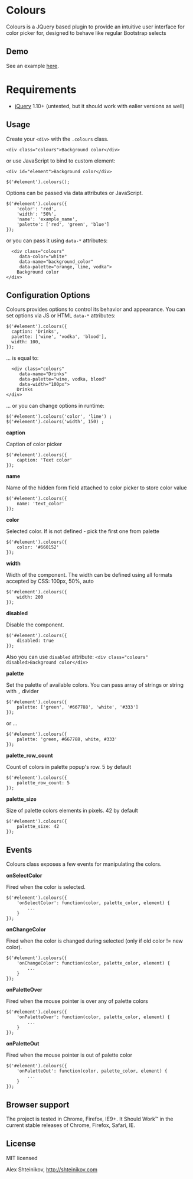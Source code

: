 Colours
===========

Colours is a JQuery based plugin to provide an intuitive user interface for color picker for, designed to behave like regular Bootstrap selects

## Demo

See an example [here](http://shteinikov.com/p/colours/).

# Requirements

* [jQuery](http://jquery.com/) 1.10+ (untested, but it should work with ealier versions as well)

## Usage

Create your `<div>` with the `.colours` class.

    <div class="colours">Background color</div>
    
or use JavaScript to bind to custom element:

	<div id="element">Background color</div>

    $('#element').colours();

Options can be passed via data attributes or JavaScript.

    $('#element').colours({
  		'color': 'red',
  		'width': '50%',
  		'name': 'example_name',
  		'palette': ['red', 'green', 'blue']
    });

or you can pass it using `data-*` attributes:

	  <div class="colours"
         data-color="white"
         data-name="background_color"
         data-palette="orange, lime, vodka">
        Background color
    </div>

## Configuration Options

Colours provides options to control its behavior and appearance. You can set options via JS or HTML `data-*` attributes:
    
    $('#element').colours({
      caption: 'Drinks',
      palette: ['wine', 'vodka', 'blood'],
      width: 100,
    });

... is equal to:

	  <div class="colours"
         data-name="Drinks"
         data-palette="wine, vodka, blood"
         data-width="100px">
        Drinks
    </div>

... or you can change options in runtime:

	$('#element').colours('color', 'lime') ;
	$('#element').colours('width', 150) ;

**caption**

Caption of color picker

	$('#element').colours({
		caption: 'Text color'
	});

**name**

Name of the hidden form field attached to color picker to store color value

	$('#element').colours({
		name: 'text_color'
	});

**color**

Selected color. If is not defined - pick the first one from palette

	$('#element').colours({
		color: '#660152'
	});

**width**

Width of the component. The width can be defined using all formats accepted by CSS: 100px, 50%, auto

	$('#element').colours({
		width: 200
	});

**disabled**

Disable the component.

	$('#element').colours({
		disabled: true
	});

Also you can use `disabled` attribute: `<div class="colours" disabled>Background color</div>`

**palette**

Set the palette of available colors. You can pass array of strings or string with `,` divider

	$('#element').colours({
		palette: ['green', '#667788', 'white', '#333']
	});

or ...

	$('#element').colours({
		palette: 'green, #667788, white, #333'
	});

**palette_row_count**

Count of colors in palette popup's row. 5 by default

	$('#element').colours({
		palette_row_count: 5
	});

**palette_size**

Size of palette colors elements in pixels. 42 by default

	$('#element').colours({
		palette_size: 42
	});

## Events

Colours class exposes a few events for manipulating the colors.

**onSelectColor**

Fired when the color is selected.

	$('#element').colours({
		'onSelectColor': function(color, palette_color, element) {
			...
		}
	});

**onChangeColor**

Fired when the color is changed during selected (only if old color != new color).

	$('#element').colours({
		'onChangeColor': function(color, palette_color, element) {
			...
		}
	});

**onPaletteOver**

Fired when the mouse pointer is over any of palette colors

	$('#element').colours({
		'onPaletteOver': function(color, palette_color, element) {
			...
		}
	});

**onPaletteOut**

Fired when the mouse pointer is out of palette color

	$('#element').colours({
		'onPaletteOut': function(color, palette_color, element) {
			...
		}
	});

## Browser support

The project is tested in Chrome, Firefox, IE9+. It Should Work™ in the current stable releases of Chrome, Firefox, Safari, IE.

## License

MIT licensed

Alex Shteinikov, http://shteinikov.com









